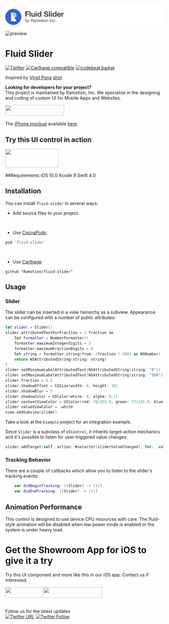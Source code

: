 ![header](./header.png)
![preview](./preview.gif)

# Fluid Slider
[![Twitter](https://img.shields.io/badge/Twitter-@Ramotion-blue.svg?style=flat)](http://twitter.com/Ramotion)
[![Carthage compatible](https://img.shields.io/badge/Carthage-compatible-4BC51D.svg?style=flat)](https://github.com/Ramotion/fluid-slider)
[![codebeat badge](https://codebeat.co/badges/6f67da5d-c416-4bac-9fb7-c2dc938feedc)](https://codebeat.co/projects/github-com-ramotion-fluid-slider)

Inspired by [Virgil Pana](https://dribbble.com/virgilpana) [shot](https://dribbble.com/shots/3868232-Fluid-Slider)

**Looking for developers for your project?**<br>
This project is maintained by Ramotion, Inc. We specialize in the designing and coding of custom UI for Mobile Apps and Websites.

<a href="https://ramotion.com/?utm_source=gthb&utm_medium=special&utm_campaign=fluid-slider-contact-us/#Get_in_Touch">
<img src="https://github.com/ramotion/gliding-collection/raw/master/contact_our_team@2x.png" width="187" height="34"></a> <br>

The [iPhone mockup](https://store.ramotion.com?utm_source=gthb&utm_medium=special&utm_campaign=fluid-slider) available [here](https://store.ramotion.com?utm_source=gthb&utm_medium=special&utm_campaign=fluid-slider).

## Try this UI control in action

<a href="https://itunes.apple.com/app/apple-store/id1182360240?pt=550053&ct=gthb-fluid-slider&mt=8" > <img src="https://github.com/Ramotion/navigation-stack/raw/master/Download_on_the_App_Store_Badge_US-UK_135x40.png" width="170" height="58"></a>

##Requirements
iOS 10.0 
Xcode 9
Swift 4.0

## Installation
You can install `fluid-slider` in several ways:

- Add source files to your project.

<br>

- Use [CocoaPods](https://cocoapods.org):
``` ruby
pod 'fluid-slider'
```

<br>

- Use [Carthage](https://github.com/Carthage/Carthage):
```
github "Ramotion/fluid-slider"
```

## Usage

### Slider

The slider can be inserted in a view hierarchy as a subview. Appearance can be configured with a number of public attributes:

```swift
let slider = Slider()
slider.attributedTextForFraction = { fraction in
    let formatter = NumberFormatter()
    formatter.maximumIntegerDigits = 3
    formatter.maximumFractionDigits = 0
    let string = formatter.string(from: (fraction * 500) as NSNumber) ?? ""
    return NSAttributedString(string: string)
}
slider.setMinimumLabelAttributedText(NSAttributedString(string: "0"))
slider.setMaximumLabelAttributedText(NSAttributedString(string: "500"))
slider.fraction = 0.5
slider.shadowOffset = CGSize(width: 0, height: 10)
slider.shadowBlur = 5
slider.shadowColor = UIColor(white: 0, alpha: 0.1)
slider.contentViewColor = UIColor(red: 78/255.0, green: 77/255.0, blue: 224/255.0, alpha: 1)
slider.valueViewColor = .white
view.addSubview(slider)
```

Take a look at the `Example` project for an integration example.

Since `Slider` is a subclass of `UIControl`, it inherits target-action mechanics and it's possible to listen for user-triggered value changes:
```swift
slider.addTarget(self, action: #selector(sliderValueChanged), for: .valueChanged)
```
### Tracking Behavior

There are a couple of callbacks which allow you to listen to the slider's tracking events:
```swift
    var didBeginTracking: ((Slider) -> ())?
    var didEndTracking: ((Slider) -> ())?
```

## Animation Performance

This control is designed to use device CPU resources with care. The fluid-style animation will be disabled when low power mode is enabled or the system is under heavy load.


# Get the Showroom App for iOS to give it a try
Try this UI component and more like this in our iOS app. Contact us if interested.

<a href="https://itunes.apple.com/app/apple-store/id1182360240?pt=550053&ct=fluid-slider&mt=8" >
<img src="https://github.com/ramotion/gliding-collection/raw/master/app_store@2x.png" width="117" height="34"></a>
<a href="https://ramotion.com/?utm_source=gthb&utm_medium=special&utm_campaign=fluid-slider/#Get_in_Touch">
<img src="https://github.com/ramotion/gliding-collection/raw/master/contact_our_team@2x.png" width="187" height="34"></a>
<br>
<br>

Follow us for the latest updates<br>
[![Twitter URL](https://img.shields.io/twitter/url/http/shields.io.svg?style=social)](https://twitter.com/intent/tweet?text=https://github.com/ramotion/fluid-slider)
[![Twitter Follow](https://img.shields.io/twitter/follow/ramotion.svg?style=social)](https://twitter.com/ramotion)
